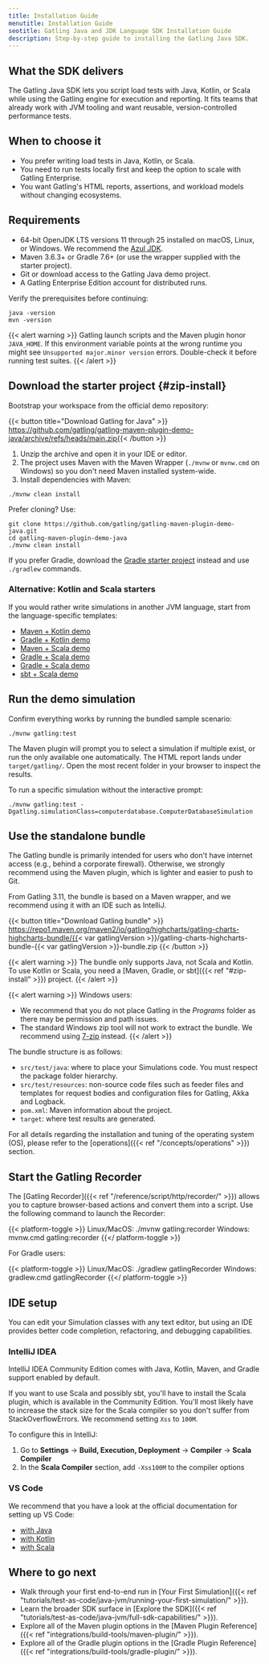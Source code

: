 ```yaml
---
title: Installation Guide
menutitle: Installation Guide
seotitle: Gatling Java and JDK Language SDK Installation Guide
description: Step-by-step guide to installing the Gatling Java SDK.
---
```


## What the SDK delivers
The Gatling Java SDK lets you script load tests with Java, Kotlin, or Scala while using the Gatling engine for execution and reporting. It fits teams that already work with JVM tooling and want reusable, version-controlled performance tests.

## When to choose it
- You prefer writing load tests in Java, Kotlin, or Scala.
- You need to run tests locally first and keep the option to scale with Gatling Enterprise.
- You want Gatling's HTML reports, assertions, and workload models without changing ecosystems.

## Requirements
- 64-bit OpenJDK LTS versions 11 through 25 installed on macOS, Linux, or Windows. We recommend the [Azul JDK](https://www.azul.com/downloads/?package=jdk#zulu).
- Maven 3.6.3+ or Gradle 7.6+ (or use the wrapper supplied with the starter project).
- Git or download access to the Gatling Java demo project.
- A Gatling Enterprise Edition account for distributed runs.

Verify the prerequisites before continuing:

```shell
java -version
mvn -version
```

{{< alert warning >}}
Gatling launch scripts and the Maven plugin honor `JAVA_HOME`. If this environment variable points at the wrong runtime you might see `Unsupported major.minor version` errors. Double-check it before running test suites.
{{< /alert >}}

## Download the starter project {#zip-install}
Bootstrap your workspace from the official demo repository:

{{< button title="Download Gatling for Java" >}}
https://github.com/gatling/gatling-maven-plugin-demo-java/archive/refs/heads/main.zip{{< /button >}}

1. Unzip the archive and open it in your IDE or editor.
2. The project uses Maven with the Maven Wrapper (`./mvnw` or `mvnw.cmd` on Windows) so you don't need Maven installed system-wide.
3. Install dependencies with Maven:

```shell
./mvnw clean install
```

Prefer cloning? Use:

```shell
git clone https://github.com/gatling/gatling-maven-plugin-demo-java.git
cd gatling-maven-plugin-demo-java
./mvnw clean install
```

If you prefer Gradle, download the [Gradle starter project](https://github.com/gatling/gatling-gradle-plugin-demo-java) instead and use `./gradlew` commands.

### Alternative: Kotlin and Scala starters
If you would rather write simulations in another JVM language, start from the language-specific templates:

- [Maven + Kotlin demo](https://github.com/gatling/gatling-maven-plugin-demo-kotlin)
- [Gradle + Kotlin demo](https://github.com/gatling/gatling-gradle-plugin-demo-kotlin)
- [Maven + Scala demo](https://github.com/gatling/gatling-maven-plugin-demo-scala)
- [Gradle + Scala demo](https://github.com/gatling/gatling-gradle-plugin-demo-scala)
- [Gradle + Scala demo](https://github.com/gatling/gatling-gradle-plugin-demo-scala)
- [sbt + Scala demo](https://github.com/gatling/gatling-sbt-plugin-demo)

## Run the demo simulation
Confirm everything works by running the bundled sample scenario:

```shell
./mvnw gatling:test
```

The Maven plugin will prompt you to select a simulation if multiple exist, or run the only available one automatically. The HTML report lands under `target/gatling/`. Open the most recent folder in your browser to inspect the results.

To run a specific simulation without the interactive prompt:

```shell
./mvnw gatling:test -Dgatling.simulationClass=computerdatabase.ComputerDatabaseSimulation
```

## Use the standalone bundle

The Gatling bundle is primarily intended for users who don't have internet access (e.g., behind a corporate firewall). Otherwise, we strongly recommend using the Maven plugin, which is lighter and easier to push to Git.

From Gatling 3.11, the bundle is based on a Maven wrapper, and we recommend using it with an IDE such as IntelliJ.

{{< button title="Download Gatling bundle" >}}
https://repo1.maven.org/maven2/io/gatling/highcharts/gatling-charts-highcharts-bundle/{{< var gatlingVersion >}}/gatling-charts-highcharts-bundle-{{< var gatlingVersion >}}-bundle.zip
{{< /button >}}

{{< alert warning >}}
The bundle only supports Java, not Scala and Kotlin. To use Kotlin or Scala, you need a [Maven, Gradle, or sbt]({{< ref "#zip-install" >}}) project.
{{< /alert >}}

{{< alert warning >}}
Windows users:
- We recommend that you do not place Gatling in the *Programs* folder as there may be permission and path issues.
- The standard Windows zip tool will not work to extract the bundle. We recommend using [7-zip](https://www.7-zip.org/) instead.
{{< /alert >}}

The bundle structure is as follows:

* `src/test/java`: where to place your Simulations code. You must respect the package folder hierarchy.
* `src/test/resources`: non-source code files such as feeder files and templates for request bodies and configuration files for Gatling, Akka and Logback.
* `pom.xml`: Maven information about the project.
* `target`: where test results are generated.

For all details regarding the installation and tuning of the operating system (OS), please refer to the [operations]({{< ref "/concepts/operations" >}}) section.

## Start the Gatling Recorder

The [Gatling Recorder]({{< ref "/reference/script/http/recorder/" >}}) allows you to capture browser-based actions and convert them into a script. Use the following command to launch the Recorder:

{{< platform-toggle >}}
Linux/MacOS: ./mvnw gatling:recorder
Windows: mvnw.cmd gatling:recorder
{{</ platform-toggle >}}

For Gradle users:

{{< platform-toggle >}}
Linux/MacOS: ./gradlew gatlingRecorder
Windows: gradlew.cmd gatlingRecorder
{{</ platform-toggle >}}

## IDE setup

You can edit your Simulation classes with any text editor, but using an IDE provides better code completion, refactoring, and debugging capabilities.

### IntelliJ IDEA

IntelliJ IDEA Community Edition comes with Java, Kotlin, Maven, and Gradle support enabled by default.

If you want to use Scala and possibly sbt, you'll have to install the Scala plugin, which is available in the Community Edition. You'll most likely have to increase the stack size for the Scala compiler so you don't suffer from StackOverflowErrors. We recommend setting `Xss` to `100M`.

To configure this in IntelliJ:
1. Go to **Settings** → **Build, Execution, Deployment** → **Compiler** → **Scala Compiler**
2. In the **Scala Compiler** section, add `-Xss100M` to the compiler options

### VS Code

We recommend that you have a look at the official documentation for setting up VS Code:
* [with Java](https://code.visualstudio.com/docs/java/java-build)
* [with Kotlin](https://kotlinlang.org/docs/jvm-get-started.html)
* [with Scala](https://scalameta.org/metals/)

## Where to go next
- Walk through your first end-to-end run in [Your First Simulation]({{< ref "tutorials/test-as-code/java-jvm/running-your-first-simulation/" >}}).
- Learn the broader SDK surface in [Explore the SDK]({{< ref "tutorials/test-as-code/java-jvm/full-sdk-capabilities/" >}}).
- Explore all of the Maven plugin options in the [Maven Plugin Reference]({{< ref "integrations/build-tools/maven-plugin/" >}}).
- Explore all of the Gradle plugin options in the [Gradle Plugin Reference]({{< ref "integrations/build-tools/gradle-plugin/" >}}).
